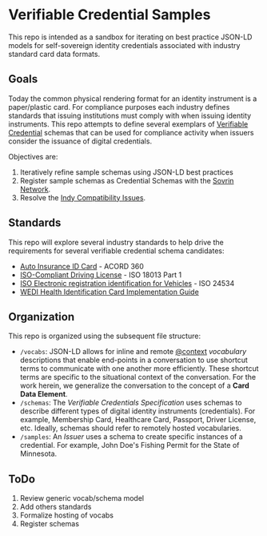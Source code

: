 # Verifiable Credential Samples
This repo is intended as a sandbox for iterating on best practice JSON-LD models for self-sovereign identity credentials associated with industry standard card data formats.

## Goals
Today the common physical rendering format for an identity instrument is a paper/plastic card. For compliance purposes each industry defines standards that issuing institutions must comply with when issuing identity instruments. This repo attempts to define several exemplars of [Verifiable Credential](https://w3c.github.io/vc-data-model/) schemas that can be used for compliance activity when issuers consider the issuance of digital credentials.

Objectives are:

1. Iteratively refine sample schemas using JSON-LD best practices
2. Register sample schemas as Credential Schemas with the [Sovrin Network](http://sovrin.org).
3. Resolve the [Indy Compatibility Issues](./compatibility-issues.md).

## Standards
This repo will explore several industry standards to help drive the requirements for several verifiable credential schema candidates:

* [Auto Insurance ID Card](https://www.acord.org/) - ACORD 360
* [ISO-Compliant Driving License](https://www.iso.org/standard/41920.html) - ISO 18013 Part 1
* [ISO Electronic registration identification for Vehicles](https://www.iso.org/standard/51849.html) - ISO 24534
* [WEDI Health Identification Card Implementation Guide](https://www.wedi.org/knowledge-center/resource-view/resources/2015/06/19/wedi-health-identification-card-implementation-guide-version-1.1-with-errataWedi)

## Organization
This repo is organized using the subsequent file structure:

* `/vocabs`: JSON-LD allows for inline and remote [@context](https://json-ld.org/spec/latest/json-ld/#the-context) *vocabulary* descriptions that enable end-points in a conversation to use shortcut terms to communicate with one another more efficiently. These shortcut terms are specific to the situational context of the conversation. For the work herein, we generalize the conversation to the concept of a **Card Data Element**.  
* `/schemas`: The *Verifiable Credentials Specification* uses schemas to describe different types of digital identity instruments (credentials). For example, Membership Card, Healthcare Card, Passport, Driver License, etc. Ideally, schemas should refer to remotely hosted vocabularies.
* `/samples`: An *Issuer* uses a schema to create specific instances of a credential. For example, John Doe's Fishing Permit for the State of Minnesota.

## ToDo

1. Review generic vocab/schema model
2. Add others standards
3. Formalize hosting of vocabs
4. Register schemas
